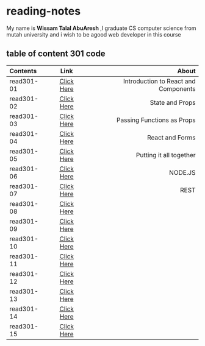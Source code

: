 # reading-notes

My name is **Wissam Talal AbuAresh** ,I graduate CS computer science from mutah university and i wish to be agood web developer in this course


## table of content 301 code

| Contents    | Link        |   About   |
| :---        |    :----:   |          ---: |
| read301-01    | [Click Here](https://wissamtalal9.github.io/reading301-note/read301-1) | Introduction to React and Components |
| read301-02    | [Click Here](https://wissamtalal9.github.io/reading301-note/read301-2) | State and Props |
| read301-03     | [Click Here](https://wissamtalal9.github.io/reading301-note/read301-3) | Passing Functions as Props |
| read301-04     | [Click Here](https://wissamtalal9.github.io/reading301-note/read301-4) | React and Forms |
| read301-05    | [Click Here](https://wissamtalal9.github.io/reading301-note/read301-5) | Putting it all together |
| read301-06    | [Click Here](https://wissamtalal9.github.io/reading301-note/read301-6) | NODE.JS |
| read301-07    | [Click Here](https://wissamtalal9.github.io/reading301-note/read301-7) | REST |
| read301-08    | [Click Here](https://wissamtalal9.github.io/reading301-note/read301-8) |  |
| read301-09    | [Click Here](https://wissamtalal9.github.io/reading301-note/read301-9) | |
| read301-10    | [Click Here](https://wissamtalal9.github.io/reading301-note/read301-10) |  |
| read301-11    | [Click Here](https://wissamtalal9.github.io/reading301-note/read301-11) |  |
| read301-12    | [Click Here](https://wissamtalal9.github.io/reading301-note/read301-12) |  |
| read301-13    | [Click Here](https://wissamtalal9.github.io/reading301-note/read301-13) |  |
| read301-14    | [Click Here](https://wissamtalal9.github.io/reading301-note/read301-14) |  |
| read301-15    | [Click Here](https://wissamtalal9.github.io/reading301-note/read301-15) |  |
